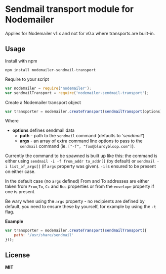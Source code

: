 # Sendmail transport module for Nodemailer

Applies for Nodemailer v1.x and not for v0.x where transports are built-in.

## Usage

Install with npm

    npm install nodemailer-sendmail-transport

Require to your script

```javascript
var nodemailer = require('nodemailer');
var sendmailTransport = require('nodemailer-sendmail-transport');
```

Create a Nodemailer transport object

```javascript
var transporter = nodemailer.createTransport(sendmailTransport(options))
```

Where

  * **options** defines sendmail data
    * **path** - path to the `sendmail` command (defaults to *'sendmail'*)
    * **args** - an array of extra command line options to pass to the `sendmail` command (ie. `["-f", "foo@blurdybloop.com"]`).

Currently the command to be spawned is built up like this: the command is either using `sendmail -i -f from_addr to_addr[]` (by default) or `sendmail -i list_of_args[]` (if `args` property was given). `-i` is ensured to be present on either case.

In the default case (no `args` defined) From and To addresses are either taken from `From`,`To`, `Cc` and `Bcc` properties or from the `envelope` property if one is present.

Be wary when using the `args` property - no recipients are defined by default, you need to ensure these by yourself, for example by using the `-t` flag.

**Example**

```javascript
var transporter = nodemailer.createTransport(sendmailTransport({
    path: '/usr/share/sendmail'
}));
```

## License

**MIT**
